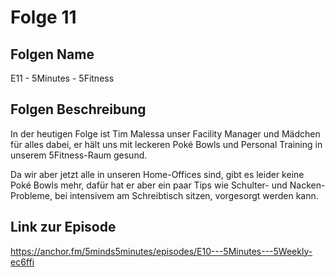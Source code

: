 # Folge 11
## Folgen Name

E11 - 5Minutes - 5Fitness

## Folgen Beschreibung

In der heutigen Folge ist Tim Malessa unser Facility Manager und Mädchen für alles dabei, er hält uns mit leckeren Poké Bowls und Personal Training in unserem 5Fitness-Raum gesund.

Da wir aber jetzt alle in unseren Home-Offices sind, gibt es leider keine Poké Bowls mehr, dafür hat er aber ein paar Tips wie Schulter- und Nacken-Probleme, bei intensivem am Schreibtisch sitzen, vorgesorgt werden kann.

## Link zur Episode

https://anchor.fm/5minds5minutes/episodes/E10---5Minutes---5Weekly-ec6ffi